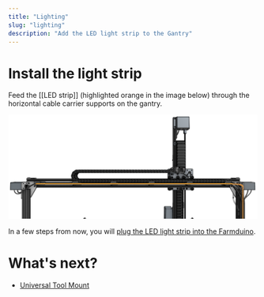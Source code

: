 ```yaml
---
title: "Lighting"
slug: "lighting"
description: "Add the LED light strip to the Gantry"
---
```



# Install the light strip

Feed the [[LED strip]] (highlighted orange in the image below) through the horizontal cable carrier supports on the gantry.

![lights](_images/lights.png)

In a few steps from now, you will [plug the LED light strip into the Farmduino](../electronics.md#step-2-connect-the-peripherals).

# What's next?

 * [Universal Tool Mount](../tools/utm.md)
